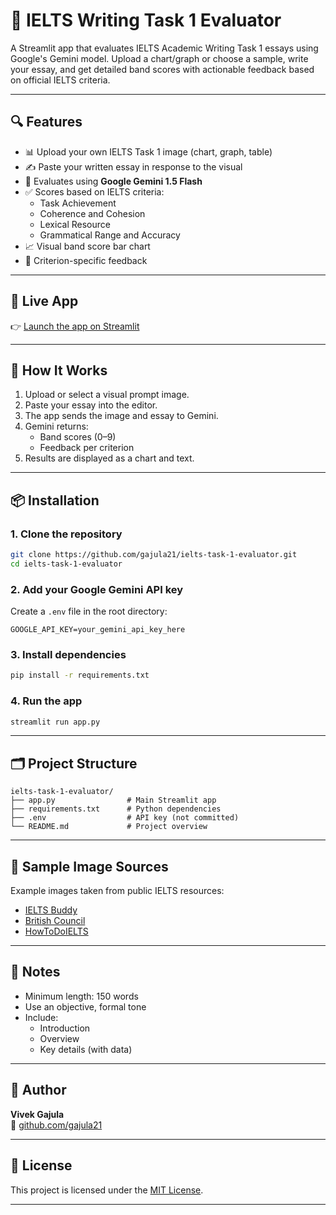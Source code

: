 # 📝 IELTS Writing Task 1 Evaluator

A Streamlit app that evaluates IELTS Academic Writing Task 1 essays using Google's Gemini model. Upload a chart/graph or choose a sample, write your essay, and get detailed band scores with actionable feedback based on official IELTS criteria.

---

## 🔍 Features

- 📊 Upload your own IELTS Task 1 image (chart, graph, table)
- ✍️ Paste your written essay in response to the visual
- 🤖 Evaluates using **Google Gemini 1.5 Flash**
- ✅ Scores based on IELTS criteria:
  - Task Achievement
  - Coherence and Cohesion
  - Lexical Resource
  - Grammatical Range and Accuracy
- 📈 Visual band score bar chart
- 💬 Criterion-specific feedback

---

## 🚀 Live App

👉 [Launch the app on Streamlit](https://ielts-task-1-evaluator.streamlit.app/)

---

## 🧠 How It Works

1. Upload or select a visual prompt image.
2. Paste your essay into the editor.
3. The app sends the image and essay to Gemini.
4. Gemini returns:
   - Band scores (0–9)
   - Feedback per criterion
5. Results are displayed as a chart and text.

---

## 📦 Installation

### 1. Clone the repository

```bash
git clone https://github.com/gajula21/ielts-task-1-evaluator.git
cd ielts-task-1-evaluator
```

### 2. Add your Google Gemini API key

Create a `.env` file in the root directory:

```env
GOOGLE_API_KEY=your_gemini_api_key_here
```

### 3. Install dependencies

```bash
pip install -r requirements.txt
```

### 4. Run the app

```bash
streamlit run app.py
```

---

## 🗂️ Project Structure

```
ielts-task-1-evaluator/
├── app.py                # Main Streamlit app
├── requirements.txt      # Python dependencies
├── .env                  # API key (not committed)
└── README.md             # Project overview
```

---

## 📄 Sample Image Sources

Example images taken from public IELTS resources:

- [IELTS Buddy](https://www.ieltsbuddy.com/)
- [British Council](https://takeielts.britishcouncil.org/)
- [HowToDoIELTS](https://howtodoielts.com/)

---

## 📌 Notes

- Minimum length: 150 words
- Use an objective, formal tone
- Include:
  - Introduction
  - Overview
  - Key details (with data)

---

## 👤 Author

**Vivek Gajula**  
🔗 [github.com/gajula21](https://github.com/gajula21)

---

## 📜 License

This project is licensed under the [MIT License](LICENSE).

---
